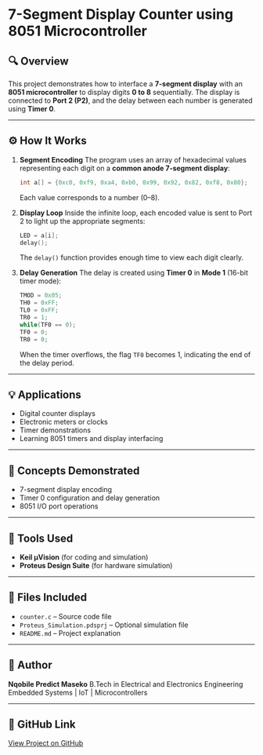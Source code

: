 # 7-Segment Display Counter using 8051 Microcontroller

## 🔍 Overview

This project demonstrates how to interface a **7-segment display** with an **8051 microcontroller** to display digits **0 to 8** sequentially.
The display is connected to **Port 2 (P2)**, and the delay between each number is generated using **Timer 0**.

---

## ⚙️ How It Works

1. **Segment Encoding**
   The program uses an array of hexadecimal values representing each digit on a **common anode 7-segment display**:

   ```c
   int a[] = {0xc0, 0xf9, 0xa4, 0xb0, 0x99, 0x92, 0x82, 0xf8, 0x80};
   ```

   Each value corresponds to a number (0–8).

2. **Display Loop**
   Inside the infinite loop, each encoded value is sent to Port 2 to light up the appropriate segments:

   ```c
   LED = a[i];
   delay();
   ```

   The `delay()` function provides enough time to view each digit clearly.

3. **Delay Generation**
   The delay is created using **Timer 0** in **Mode 1** (16-bit timer mode):

   ```c
   TMOD = 0x05;
   TH0 = 0xFF;
   TL0 = 0xFF;
   TR0 = 1;
   while(TF0 == 0);
   TF0 = 0;
   TR0 = 0;
   ```

   When the timer overflows, the flag `TF0` becomes 1, indicating the end of the delay period.

---

## 💡 Applications

* Digital counter displays
* Electronic meters or clocks
* Timer demonstrations
* Learning 8051 timers and display interfacing

---

## 🧠 Concepts Demonstrated

* 7-segment display encoding
* Timer 0 configuration and delay generation
* 8051 I/O port operations

---

## 🧰 Tools Used

* **Keil µVision** (for coding and simulation)
* **Proteus Design Suite** (for hardware simulation)

---

## 📁 Files Included

* `counter.c` – Source code file
* `Proteus_Simulation.pdsprj` – Optional simulation file
* `README.md` – Project explanation

---

## 🚀 Author

**Nqobile Predict Maseko**
B.Tech in Electrical and Electronics Engineering
Embedded Systems | IoT | Microcontrollers

---

## 🔗 GitHub Link

[View Project on GitHub](https://github.com/nqoh123/my-embedded-systems)
